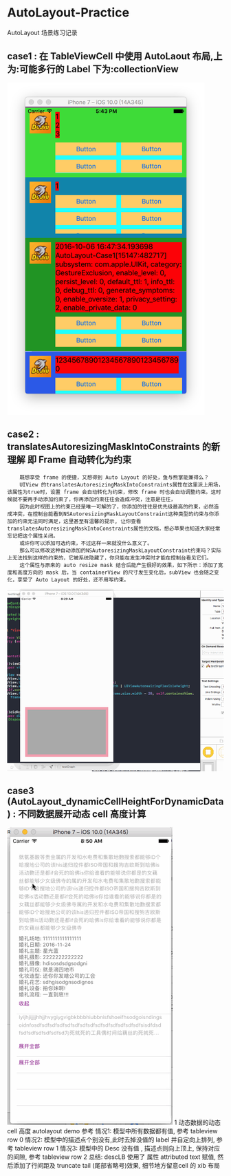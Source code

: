 # AutoLayout-Practice
AutoLayout 场景练习记录

## case1 : 在 TableViewCell 中使用 AutoLaout 布局,上为:可能多行的 Label 下为:collectionView
![image](https://github.com/Jacob-LJ/AutoLayout-Practice/raw/master/Pics/Snip20161006_4.png)


## case2 : translatesAutoresizingMaskIntoConstraints 的新理解  即 Frame 自动转化为约束
        既想享受 frame 的便捷，又想得到 Auto Layout 的好处，鱼与熊掌能兼得么？
        UIView 的translatesAutoresizingMaskIntoConstraints属性在这里派上用场，该属性为true时，设置 frame 会自动转化为约束，修改 frame 时也会自动调整约束。这时候就不要再手动添加约束了，你再添加约束往往会造成冲突，注意是往往，
        因为此时视图上的约束已经是唯一可解的了，你添加的往往是优先级最高的约束，必然造成冲突，在控制台能看到NSAutoresizingMaskLayoutConstraint这种类型的约束与你添加的约束无法同时满足，这里甚至有温馨的提示, 让你查看translatesAutoresizingMaskIntoConstraints属性的文档，想必苹果也知道大家经常忘记把这个属性关闭。
        或许你可以添加可选约束，不过这样一来就没什么意义了。
        那么可以修改这种自动添加的NSAutoresizingMaskLayoutConstraint约束吗？实际上无法找到这样的约束的，它被系统隐藏了，你只能在发生冲突时才能在控制台看见它们。
        这个属性与原来的 auto resize mask 结合后能产生很好的效果，如下所示：添加了宽度和高度方向的 mask 后，当 containerView 的尺寸发生变化后，subView 也会随之变化，享受了 Auto Layout 的好处，还不用写约束。
![image](https://github.com/Jacob-LJ/AutoLayout-Practice/raw/master/Pics/AutoLayoutTest1.gif)

## case3 (AutoLayout_dynamicCellHeightForDynamicData) : 不同数据展开动态 cell 高度计算
![image](https://github.com/Jacob-LJ/AutoLayout-Practice/raw/master/Pics/AutoLayout_dynamicCellHeightForDynamicData.gif)
    1 动态数据的动态 cell 高度 autolayout demo 参考
    情况1: 模型中所有数据都有值, 参考 tableview row 0
    情况2: 模型中的描述点个别没有,此时去掉没值的 label 并自定向上排列, 参考 tableview row 1
    情况3: 模型中的 Desc 没有值 , 描述点则向上顶上, 保持对应的间隙, 参考 tableview row 2
    总结: descLB 使用了 属性 attributed text 赋值, 然后添加了行间距及 truncate tail (尾部省略号)效果, 细节地方留意cell 的 xib 布局


